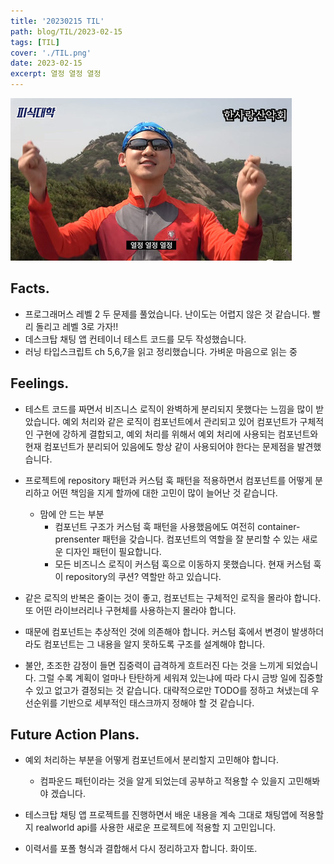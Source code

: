 ```yaml
---
title: '20230215 TIL'
path: blog/TIL/2023-02-15
tags: [TIL]
cover: './TIL.png'
date: 2023-02-15
excerpt: 열정 열정 열정
---
```


![](./1.jpeg)

## Facts.

* 프로그래머스 레벨 2 두 문제를 풀었습니다. 난이도는 어렵지 않은 것 같습니다. 빨리 돌리고 레벨 3로 가자!!
* 데스크탑 채팅 앱 컨테이너 테스트 코드를 모두 작성했습니다.
* 러닝 타입스크립트 ch 5,6,7을 읽고 정리했습니다. 가벼운 마음으로 읽는 중

## Feelings.

* 테스트 코드를 짜면서 비즈니스 로직이 완벽하게 분리되지 못했다는 느낌을 많이 받았습니다. 예외 처리와 같은 로직이 컴포넌트에서 관리되고 있어 컴포넌트가 구체적인 구현에 강하게 결합되고, 예외 처리를 위해서 예외 처리에 사용되는 컴포넌트와 현재 컴포넌트가 분리되어 있음에도 항상 같이 사용되어야 한다는 문제점을 발견했습니다. 

* 프로젝트에 repository 패턴과 커스텀 훅 패턴을 적용하면서 컴포넌트를 어떻게 분리하고 어떤 책임을 지게 할까에 대한 고민이 많이 늘어난 것 같습니다.  
	* 맘에 안 드는 부분 
		* 컴포넌트 구조가 커스텀 훅 패턴을 사용했음에도 여전히 container-prensenter 패턴을 갖습니다.  컴포넌트의 역할을 잘 분리할 수 있는 새로운 디자인 패턴이 필요합니다.
		* 모든 비즈니스 로직이 커스텀 훅으로 이동하지 못했습니다. 현재 커스텀 훅이 repository의 쿠션? 역할만 하고 있습니다.

* 같은 로직의 반복은 줄이는 것이 좋고, 컴포넌트는 구체적인 로직을 몰라야 합니다. 또 어떤 라이브러리나 구현체를 사용하는지 몰라야 합니다. 

* 때문에 컴포넌트는 추상적인 것에 의존해야 합니다. 커스텀 훅에서 변경이 발생하더라도 컴포넌트는 그 내용을 알지 못하도록 구조를 설계해야 합니다.

* 불안, 초조한 감정이 들면 집중력이 급격하게 흐트러진 다는 것을 느끼게 되었습니다.  그럴 수록 계획이 얼마나 탄탄하게 세워져 있는냐에 따라 다시 금방 일에 집중할 수 있고 없고가 결정되는 것 같습니다. 대략적으로만 TODO를 정하고 쳐냈는데 우선순위를 기반으로 세부적인 태스크까지 정해야 할 것 같습니다.

## Future Action Plans.

* 예외 처리하는 부분을 어떻게 컴포넌트에서 분리할지 고민해야 합니다. 
	* 컴파운드 패턴이라는 것을 알게 되었는데 공부하고 적용할 수 있을지 고민해봐야 겠습니다.


* 테스크탑 채팅 앱 프로젝트를 진행하면서 배운 내용을 계속 그대로 채팅앱에 적용할 지 realworld api를 사용한 새로운 프로젝트에 적용할 지 고민입니다. 

* 이력서를 포폴 형식과 결합해서 다시 정리하고자 합니다. 화이또.
